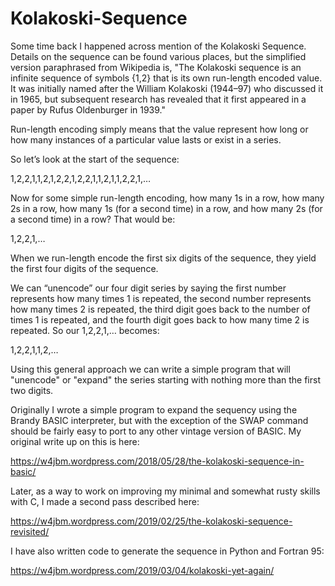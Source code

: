 # Kolakoski-Sequence

Some time back I happened across mention of the Kolakoski Sequence. Details on the sequence can be found various places, but the simplified version paraphrased from Wikipedia is, "The Kolakoski sequence is an infinite sequence of symbols {1,2} that is its own run-length encoded value. It was initially named after the William Kolakoski (1944–97) who discussed it in 1965, but subsequent research has revealed that it first appeared in a paper by Rufus Oldenburger in 1939."

Run-length encoding simply means that the value represent how long or how many instances of a particular value lasts or exist in a series.

So let’s look at the start of the sequence:

1,2,2,1,1,2,1,2,2,1,2,2,1,1,2,1,1,2,2,1,…

Now for some simple run-length encoding, how many 1s in a row, how many 2s in a row, how many 1s (for a second time) in a row, and how many 2s (for a second time) in a row? That would be:

1,2,2,1,…

When we run-length encode the first six digits of the sequence, they yield the first four digits of the sequence.

We can “unencode” our four digit series by saying the first number represents how many times 1 is repeated, the second number represents how many times 2 is repeated, the third digit goes back to the number of times 1 is repeated, and the fourth digit goes back to how many time 2 is repeated. So our 1,2,2,1,… becomes:

1,2,2,1,1,2,…

Using this general approach we can write a simple program that will "unencode" or "expand" the series starting with nothing more than the first two digits.

Originally I wrote a simple program to expand the sequency using the Brandy BASIC interpreter, but with the exception of the SWAP command should be fairly easy to port to any other vintage version of BASIC. My original write up on this is here:

https://w4jbm.wordpress.com/2018/05/28/the-kolakoski-sequence-in-basic/

Later, as a way to work on improving my minimal and somewhat rusty skills with C, I made a second pass described here:

https://w4jbm.wordpress.com/2019/02/25/the-kolakoski-sequence-revisited/

I have also written code to generate the sequence in Python and Fortran 95:

https://w4jbm.wordpress.com/2019/03/04/kolakoski-yet-again/


